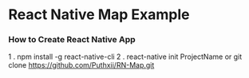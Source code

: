 # React Native Map Example

### How to Create React Native App
  1 . npm install -g react-native-cli 
  2 . react-native init ProjectName  or git clone  https://github.com/Puthxii/RN-Map.git
